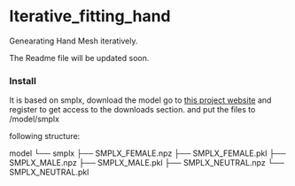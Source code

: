 # Iterative_fitting_hand


Genearating Hand Mesh iteratively.

The Readme file will be updated soon. 


### Install

It is based on smplx, download the model go to [this project website](https://smpl-x.is.tue.mpg.de) and register to get access to the downloads section. and put the files to /model/smplx

following structure:

model
└── smplx
    ├── SMPLX_FEMALE.npz
    ├── SMPLX_FEMALE.pkl
    ├── SMPLX_MALE.npz
    ├── SMPLX_MALE.pkl
    ├── SMPLX_NEUTRAL.npz
    └── SMPLX_NEUTRAL.pkl
    
    
  
